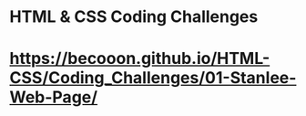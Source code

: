 # HTML & CSS Coding Challenges
# https://becooon.github.io/HTML-CSS/Coding_Challenges/01-Stanlee-Web-Page/
